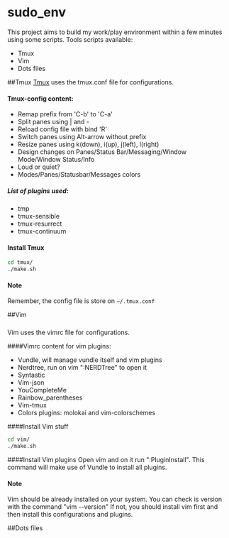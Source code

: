 # sudo_env

This project aims to build my work/play environment within a few minutes using some scripts.
Tools scripts available:
* Tmux
* Vim
* Dots files

##Tmux
[Tmux](https://tmux.github.io) uses the tmux.conf file for configurations.

#### Tmux-config content:
* Remap prefix from 'C-b' to 'C-a'
* Split panes using | and -
* Reload config file with bind 'R'
* Switch panes using Alt-arrow without prefix
* Resize panes using k(down), i(up), j(left), l(right)
* Design changes on Panes/Status Bar/Messaging/Window Mode/Window Status/Info
* Loud or quiet?
* Modes/Panes/Statusbar/Messages colors

##### List of plugins used:
*  tmp
*  tmux-sensible
*  tmux-resurrect
*  tmux-continuum

#### Install Tmux
```bash
cd tmux/
./make.sh
```

#### Note
Remember, the config file is store on `~/.tmux.conf`

##Vim

###
Vim uses the vimrc file for configurations.

####Vimrc content for vim plugins:
* Vundle, will manage vundle itself and vim plugins
* Nerdtree, run on vim ":NERDTree" to open it
* Syntastic
* Vim-json
* YouCompleteMe
* Rainbow_parentheses
* Vim-tmux
* Colors plugins: molokai and vim-colorschemes

####Install Vim stuff
```bash
cd vim/
./make.sh
```

####Install Vim plugins
Open vim and on it run ":PluginInstall". This command will make use of Vundle to install all plugins.

#### Note
Vim should be already installed on your system. You can check is version with the command "vim --version"
If not, you should install vim first and then install this configurations and plugins.

##Dots files
